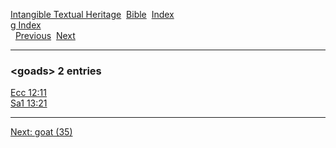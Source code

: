[Intangible Textual Heritage](../../index)  [Bible](../index) 
[Index](index)   
[g Index](_g_)  
  [Previous](c04822)  [Next](c04824) 

------------------------------------------------------------------------

### &lt;goads&gt; 2 entries

[Ecc 12:11](../kjv/ecc012.htm#011)  
[Sa1 13:21](../kjv/sa1013.htm#021)  

------------------------------------------------------------------------

[Next: goat (35)](c04824)
